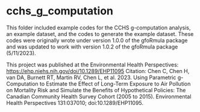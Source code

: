 # cchs_g_computation
This folder included example codes for the CCHS g-computation analysis, an example dataset, and the codes to generate the example dataset. These codes were originally wrote under version 1.0.0 of the gfoRmula package and was updated to work with version 1.0.2 of the gfoRmula package (5/11/2023).

This project was published at the Environmental Health Perspectives: https://ehp.niehs.nih.gov/doi/10.1289/EHP11095
Citation: Chen C, Chen H, van DA, Burnett RT, Martin RV, Chen L, et al. 2023. Using Parametric g-Computation to Estimate the Effect of Long-Term Exposure to Air Pollution on Mortality Risk and Simulate the Benefits of Hypothetical Policies: The Canadian Community Health Survey Cohort (2005 to 2015). Environmental Health Perspectives 131:037010; doi:10.1289/EHP11095.
